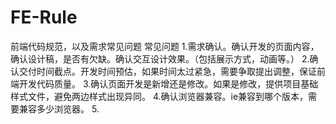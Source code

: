 # FE-Rule
前端代码规范，以及需求常见问题
  常见问题
1.需求确认。确认开发的页面内容，确认设计稿，是否有欠缺。确认交互设计效果。（包括展示方式，动画等。）
2.确认交付时间截点。开发时间预估，如果时间太过紧急，需要争取提出调整，保证前端开发代码质量。
3.确认页面开发是新增还是修改。如果是修改，提供项目基础样式文件，避免两边样式出现异同。
4.确认浏览器兼容。ie兼容到哪个版本，需要兼容多少浏览器。
5.
